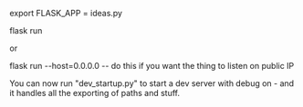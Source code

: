 export FLASK_APP = ideas.py 

flask run 

or 

flask run --host=0.0.0.0   -- do this if you want the thing to listen on public IP

You can now run "dev_startup.py" to start a dev server with debug on - and it handles all the exporting of paths and stuff.
